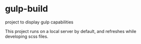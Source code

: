 # gulp-build
project to display gulp capabilities

This project runs on a local server by default, and refreshes while developing scss files.
